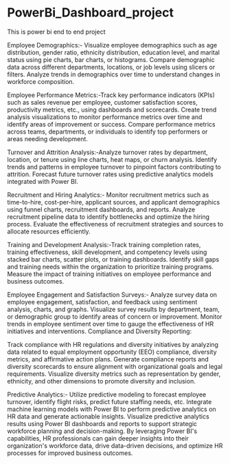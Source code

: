 # PowerBi_Dashboard_project
This is power bi end to end project 

Employee Demographics:- Visualize employee demographics such as age distribution, gender ratio, ethnicity distribution, education level, and marital status using pie charts, bar charts, or histograms.
Compare demographic data across different departments, locations, or job levels using slicers or filters.
Analyze trends in demographics over time to understand changes in workforce composition.

Employee Performance Metrics:-Track key performance indicators (KPIs) such as sales revenue per employee, customer satisfaction scores, productivity metrics, etc., using dashboards and scorecards.
Create trend analysis visualizations to monitor performance metrics over time and identify areas of improvement or success.
Compare performance metrics across teams, departments, or individuals to identify top performers or areas needing development.

Turnover and Attrition Analysis:-Analyze turnover rates by department, location, or tenure using line charts, heat maps, or churn analysis.
Identify trends and patterns in employee turnover to pinpoint factors contributing to attrition.
Forecast future turnover rates using predictive analytics models integrated with Power BI.

Recruitment and Hiring Analytics:- Monitor recruitment metrics such as time-to-hire, cost-per-hire, applicant sources, and applicant demographics using funnel charts, recruitment dashboards, and reports.
Analyze recruitment pipeline data to identify bottlenecks and optimize the hiring process.
Evaluate the effectiveness of recruitment strategies and sources to allocate resources efficiently.

Training and Development Analysis:-Track training completion rates, training effectiveness, skill development, and competency levels using stacked bar charts, scatter plots, or training dashboards.
Identify skill gaps and training needs within the organization to prioritize training programs.
Measure the impact of training initiatives on employee performance and business outcomes.

Employee Engagement and Satisfaction Surveys:- Analyze survey data on employee engagement, satisfaction, and feedback using sentiment analysis, charts, and graphs.
Visualize survey results by department, team, or demographic group to identify areas of concern or improvement.
Monitor trends in employee sentiment over time to gauge the effectiveness of HR initiatives and interventions.
Compliance and Diversity Reporting:

Track compliance with HR regulations and diversity initiatives by analyzing data related to equal employment opportunity (EEO) compliance, diversity metrics, and affirmative action plans.
Generate compliance reports and diversity scorecards to ensure alignment with organizational goals and legal requirements.
Visualize diversity metrics such as representation by gender, ethnicity, and other dimensions to promote diversity and inclusion.

Predictive Analytics:- Utilize predictive modeling to forecast employee turnover, identify flight risks, predict future staffing needs, etc.
Integrate machine learning models with Power BI to perform predictive analytics on HR data and generate actionable insights.
Visualize predictive analytics results using Power BI dashboards and reports to support strategic workforce planning and decision-making.
By leveraging Power BI's capabilities, HR professionals can gain deeper insights into their organization's workforce data, drive data-driven decisions, and optimize HR processes for improved business outcomes.
